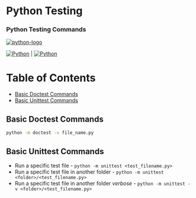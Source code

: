 # Python Testing

### Python Testing Commands

[![python-logo](../../../assets/images/python-logo.png)](https://www.python.org/)

[![Python](https://img.shields.io/badge/Doctests-python-3670A0?style=flat&logo=python&logoColor=ffdd54)](https://docs.python.org/3/library/doctest.html) |
[![Python](https://img.shields.io/badge/Unittests-python-3670A0?style=flat&logo=python&logoColor=ffdd54)](https://docs.python.org/3/library/unittest.html)

# Table of Contents

- [Basic Doctest Commands](#basic-doctest-commands)
- [Basic Unittest Commands](#basic-unittest-commands)

## Basic Doctest Commands

```bash
python -m doctest -v file_name.py
```

## Basic Unittest Commands

- Run a specific test file - `python -m unittest <test_filename.py>`
- Run a specific test file in another folder - `python -m unittest <folder>/<test_filename.py>`
- Run a specific test file in another folder _verbose_ - `python -m unittest -v <folder>/<test_filename.py>`
